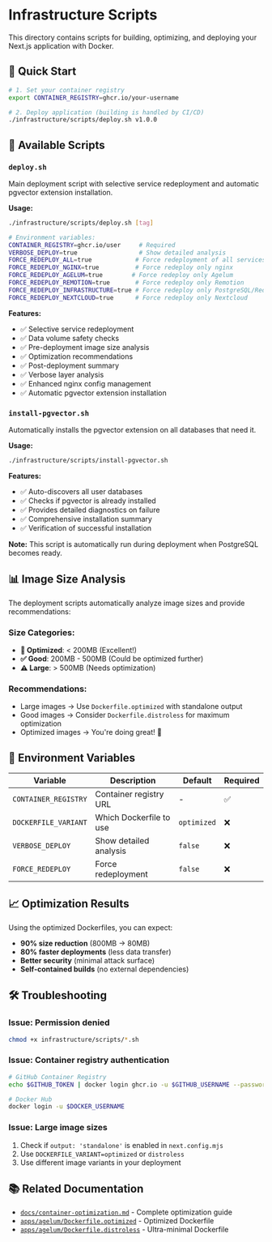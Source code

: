 # Infrastructure Scripts

This directory contains scripts for building, optimizing, and deploying your Next.js application with Docker.

## 🚀 Quick Start

```bash
# 1. Set your container registry
export CONTAINER_REGISTRY=ghcr.io/your-username

# 2. Deploy application (building is handled by CI/CD)
./infrastructure/scripts/deploy.sh v1.0.0
```

## 📄 Available Scripts

### `deploy.sh`

Main deployment script with selective service redeployment and automatic pgvector extension installation.

**Usage:**

```bash
./infrastructure/scripts/deploy.sh [tag]

# Environment variables:
CONTAINER_REGISTRY=ghcr.io/user     # Required
VERBOSE_DEPLOY=true                 # Show detailed analysis
FORCE_REDEPLOY_ALL=true            # Force redeployment of all services
FORCE_REDEPLOY_NGINX=true          # Force redeploy only nginx
FORCE_REDEPLOY_AGELUM=true        # Force redeploy only Agelum
FORCE_REDEPLOY_REMOTION=true       # Force redeploy only Remotion
FORCE_REDEPLOY_INFRASTRUCTURE=true # Force redeploy only PostgreSQL/Redis
FORCE_REDEPLOY_NEXTCLOUD=true      # Force redeploy only Nextcloud
```

**Features:**

- ✅ Selective service redeployment
- ✅ Data volume safety checks
- ✅ Pre-deployment image size analysis
- ✅ Optimization recommendations
- ✅ Post-deployment summary
- ✅ Verbose layer analysis
- ✅ Enhanced nginx config management
- ✅ Automatic pgvector extension installation

### `install-pgvector.sh`

Automatically installs the pgvector extension on all databases that need it.

**Usage:**

```bash
./infrastructure/scripts/install-pgvector.sh
```

**Features:**

- ✅ Auto-discovers all user databases
- ✅ Checks if pgvector is already installed
- ✅ Provides detailed diagnostics on failure
- ✅ Comprehensive installation summary
- ✅ Verification of successful installation

**Note:** This script is automatically run during deployment when PostgreSQL becomes ready.

## 📊 Image Size Analysis

The deployment scripts automatically analyze image sizes and provide recommendations:

### Size Categories:

- **🚀 Optimized**: < 200MB (Excellent!)
- **✅ Good**: 200MB - 500MB (Could be optimized further)
- **⚠️ Large**: > 500MB (Needs optimization)

### Recommendations:

- Large images → Use `Dockerfile.optimized` with standalone output
- Good images → Consider `Dockerfile.distroless` for maximum optimization
- Optimized images → You're doing great! 🎉

## 🔧 Environment Variables

| Variable             | Description             | Default     | Required |
| -------------------- | ----------------------- | ----------- | -------- |
| `CONTAINER_REGISTRY` | Container registry URL  | -           | ✅       |
| `DOCKERFILE_VARIANT` | Which Dockerfile to use | `optimized` | ❌       |
| `VERBOSE_DEPLOY`     | Show detailed analysis  | `false`     | ❌       |
| `FORCE_REDEPLOY`     | Force redeployment      | `false`     | ❌       |

## 📈 Optimization Results

Using the optimized Dockerfiles, you can expect:

- **90% size reduction** (800MB → 80MB)
- **80% faster deployments** (less data transfer)
- **Better security** (minimal attack surface)
- **Self-contained builds** (no external dependencies)

## 🛠️ Troubleshooting

### Issue: Permission denied

```bash
chmod +x infrastructure/scripts/*.sh
```

### Issue: Container registry authentication

```bash
# GitHub Container Registry
echo $GITHUB_TOKEN | docker login ghcr.io -u $GITHUB_USERNAME --password-stdin

# Docker Hub
docker login -u $DOCKER_USERNAME
```

### Issue: Large image sizes

1. Check if `output: 'standalone'` is enabled in `next.config.mjs`
2. Use `DOCKERFILE_VARIANT=optimized` or `distroless`
3. Use different image variants in your deployment

## 📚 Related Documentation

- [`docs/container-optimization.md`](../../docs/container-optimization.md) - Complete optimization guide
- [`apps/agelum/Dockerfile.optimized`](../../apps/agelum/Dockerfile.optimized) - Optimized Dockerfile
- [`apps/agelum/Dockerfile.distroless`](../../apps/agelum/Dockerfile.distroless) - Ultra-minimal Dockerfile

